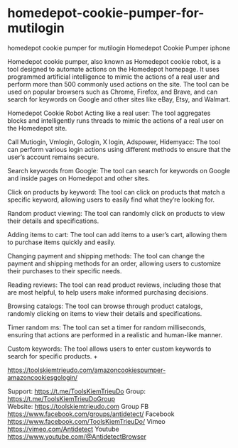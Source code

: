 # homedepot-cookie-pumper-for-mutilogin
homedepot cookie pumper for mutilogin
Homedepot Cookie Pumper iphone

Homedepot cookie pumper, also known as Homedepot cookie robot, is a tool designed to automate actions on the Homedepot homepage. It uses programmed artificial intelligence to mimic the actions of a real user and perform more than 500 commonly used actions on the site. The tool can be used on popular browsers such as Chrome, Firefox, and Brave, and can search for keywords on Google and other sites like eBay, Etsy, and Walmart.


Homedepot Cookie Robot
Acting like a real user: The tool aggregates blocks and intelligently runs threads to mimic the actions of a real user on the Homedepot site.

Call Mutiogin, Vmlogin, Gologin, X login, Adspower, Hidemyacc: The tool can perform various login actions using different methods to ensure that the user’s account remains secure.

Search keywords from Google: The tool can search for keywords on Google and inside pages on Homedepot and other sites.

Click on products by keyword: The tool can click on products that match a specific keyword, allowing users to easily find what they’re looking for.

Random product viewing: The tool can randomly click on products to view their details and specifications.

Adding items to cart: The tool can add items to a user’s cart, allowing them to purchase items quickly and easily.

Changing payment and shipping methods: The tool can change the payment and shipping methods for an order, allowing users to customize their purchases to their specific needs.


Reading reviews: The tool can read product reviews, including those that are most helpful, to help users make informed purchasing decisions.

Browsing catalogs: The tool can browse through product catalogs, randomly clicking on items to view their details and specifications.

Timer random ms: The tool can set a timer for random milliseconds, ensuring that actions are performed in a realistic and human-like manner.

Custom keywords: The tool allows users to enter custom keywords to search for specific products.
+

https://toolskiemtrieudo.com/amazoncookiespumper-amazoncookiesgologin/

Support: https://t.me/ToolsKiemTrieuDo
Group: https://t.me/ToolsKiemTrieuDoGroup   
Website: https://toolskiemtrieudo.com
Group FB https://www.facebook.com/groups/antidetect/
Facebook https://www.facebook.com/ToolsKiemTrieuDo/
Vimeo https://vimeo.com/Antidetect
Youtube https://www.youtube.com/@AntidetectBrowser
